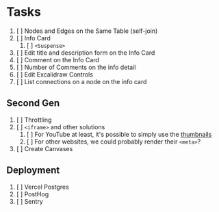 # Tasks

1. [ ] Nodes and Edges on the Same Table (self-join)
2. [ ] Info Card
   1. [ ] `<Suspense>`
3. [ ] Edit title and description form on the Info Card
4. [ ] Comment on the Info Card
5. [ ] Number of Comments on the info detail
6. [ ] Edit Excalidraw Controls
7. [ ] List connections on a node on the info card

## Second Gen

1. [ ] Throttling
1. [ ] `<iframe>` and other solutions
   1. [ ] For YouTube at least, it's possible to simply use the [thumbnails](https://stackoverflow.com/a/2068371/4756173)
   2. [ ] For other websites, we could probably render their `<meta>`?
1. [ ] Create Canvases

## Deployment

1. [ ] Vercel Postgres
2. [ ] PostHog
3. [ ] Sentry

